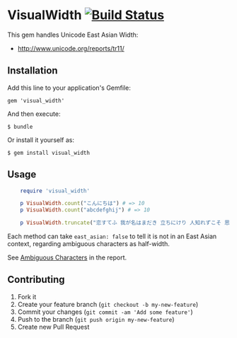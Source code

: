 # VisualWidth [![Build Status](https://travis-ci.org/gfx/visual_width.rb.png?branch=master)](https://travis-ci.org/gfx/visual_width.rb)

This gem handles Unicode East Asian Width:

* http://www.unicode.org/reports/tr11/

## Installation

Add this line to your application's Gemfile:

    gem 'visual_width'

And then execute:

    $ bundle

Or install it yourself as:

    $ gem install visual_width

## Usage

```ruby
    require 'visual_width'

    p VisualWidth.count("こんにちは") # => 10
    p VisualWidth.count("abcdefghij") # => 10

    p VisualWidth.truncate("恋すてふ 我が名はまだき 立ちにけり 人知れずこそ 思ひそめしか", 20) # => "恋すてふ 我が名は..."
```

Each method can take `east_asian: false` to tell it is not in an East Asian context, regarding ambiguous characters as half-width.

See [Ambiguous Characters](http://www.unicode.org/reports/tr11/#Ambiguous) in the report.

## Contributing

1. Fork it
2. Create your feature branch (`git checkout -b my-new-feature`)
3. Commit your changes (`git commit -am 'Add some feature'`)
4. Push to the branch (`git push origin my-new-feature`)
5. Create new Pull Request
